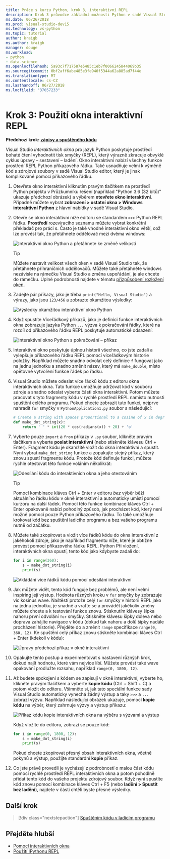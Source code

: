 ```yaml
---
title: Práce s kurzu Python, krok 3, interaktivní REPL
description: Krok 3 průvodce základní možnosti Python v sadě Visual Studio, pokrývajících okno REPL interaktivní Python.
ms.date: 06/26/2018
ms.prod: visual-studio-dev15
ms.technology: vs-python
ms.topic: tutorial
author: kraigb
ms.author: kraigb
manager: douge
ms.workload:
- python
- data-science
ms.openlocfilehash: 5a93c7f717587e5485c1eb7f0066245844069b35
ms.sourcegitcommit: 0bf2aff6abe485e3fe940f5344a62a885ad7f44e
ms.translationtype: MT
ms.contentlocale: cs-CZ
ms.lasthandoff: 06/27/2018
ms.locfileid: "37057233"
---
```

# <a name="step-3-use-the-interactive-repl-window"></a>Krok 3: Použití okna interaktivní REPL

**Předchozí krok: [zápisy a spuštěného kódu](tutorial-working-with-python-in-visual-studio-step-02-writing-code.md)**

Visual Studio *interaktivních okna* pro jazyk Python poskytuje prostředí bohaté čtení vyhodnotit tisk smyčky (REPL), který výrazně zkracuje obvyklé cyklus úpravy – sestavení – ladění. Okno interaktivní nabízí všechny funkce prostředí REPL Python příkazového řádku. Také usnadňuje velmi k výměně kód s zdrojové soubory v sadě Visual Studio editor, který je jinak komplikované pomocí příkazového řádku.

1. Otevřete okno interaktivní kliknutím pravým tlačítkem na prostředí Python projektu v Průzkumníku řešení (například "Python 3.6 (32 bitů)" ukazuje předchozí obrázek) a výběrem **otevřete okno interaktivní**. Případně můžete vybrat **zobrazení > ostatní okna > Windows interaktivní Python** z hlavní nabídky v sadě Visual Studio.

1. Otevře se okno interaktivní níže editoru se standardem `>>>` Python REPL řádku. **Prostředí** rozevíracího seznamu můžete vybrat konkrétní překladač pro práci s. Často je také vhodné interaktivní okno větší, což lze provést tak, že přetáhnete oddělovač mezi dvěma windows:

    ![Interaktivní okno Python a přetáhnete ke změně velikosti](media/vs-getting-started-python-11-interactive1b.png)

    > [!Tip]
    > Můžete nastavit velikost všech oken v sadě Visual Studio tak, že přetáhnete příhraničních oddělovačů. Můžete také přetáhněte windows nezávisle na rámečku Visual Studio a změna uspořádání, je ale chcete do rámečku. Úplné podrobnosti najdete v tématu [přizpůsobení rozložení oken](../ide/customizing-window-layouts-in-visual-studio.md).

1. Zadejte pár příkazy, jako je třeba `print("Hello, Visual Studio")` a výrazy, jako jsou `123/456` a zobrazte okamžitou výsledky:

    ![Výsledky okamžitou interaktivní okno Python](media/vs-getting-started-python-12-interactive2.png)

1. Když spustíte Víceřádkový příkazů, jako je definici funkce interaktivních okna zobrazuje jazyka Python `...` výzva k pokračování řádky, které na rozdíl od příkazového řádku REPL poskytuje automatické odsazení:

    ![Interaktivní okno Python s pokračování – příkaz](media/vs-getting-started-python-13-interactive3.png)

1. Interaktivní okno poskytuje úplnou historii všechno, co jste zadali a vylepšuje příkazového řádku REPL pomocí víceřádkovým historie položky. Například můžete snadno odvolat celý definice `f` fungovat jako na jednu jednotku a snadno změnit název, který má `make_double`, místo opětovné vytvoření funkce řádek po řádku.

1. Visual Studio můžete odeslat více řádků kódu z editoru okna interaktivních okna. Tato funkce umožňuje udržovat kód v souboru zdroje a snadno odeslat vyberte části okna interaktivní. Potom můžete pracovat s tyto fragmenty kódu v rychlé prostředí REPL namísto nutnosti spuštění celého programu. Pokud chcete zobrazit tuto funkci, nejprve nahradit `for` smyčky v `PythonApplication1.py` soubor s následující:

    ```python
    # Create a string with spaces proportional to a cosine of x in degrees
    def make_dot_string(x):
        return ' ' * int(20 * cos(radians(x)) + 20) + 'o'
    ```

1. Vyberte pouze `import` a `from` příkazy v `.py` soubor, klikněte pravým tlačítkem a vyberte **poslat interaktivní** (nebo stiskněte klávesu Ctrl + Enter). Fragment kódu je okamžitě vložit do okna interaktivní a spustit. Nyní vybrat `make_dot_string` funkce a zopakujte stejný příkaz, který znovu spustí fragmentu kódu. Protože kód definuje funkci, můžete rychle otestovat této funkce voláním několikrát:

    ![Odesílání kódu do interaktivních okna a jeho otestováním](media/vs-getting-started-python-14-interactive4.png)

    > [!Tip]
    > Pomocí kombinace kláves Ctrl + Enter v editoru *bez* výběr běží aktuálního řádku kódu v okně interaktivní a automaticky umístí pomocí kurzoru na další řádek. Pomocí této funkce kombinace kláves Ctrl + Enter opakovaně nabízí pohodlný způsob, jak procházet kód, který není možné pomocí pouze Python příkazového řádku. To také umožňuje krokovat kód bez spuštění ladicího programu a bez vašeho programu nutně od začátku.

1. Můžete také zkopírovat a vložit více řádků kódu do okna interaktivní z jakéhokoli zdroje, jako je například fragmentu níže, které je obtížné provést pomocí příkazového řádku REPL. Python Při vložení, interaktivních okna spustí, tento kód jako kdybyste zadali do:

    ```python
    for i in range(360):
        s = make_dot_string(i)
        print(s)
    ```

    ![Vkládání více řádků kódu pomocí odesílání interaktivní](media/vs-getting-started-python-15-interactive5.png)

1. Jak můžete vidět, tento kód funguje bez problémů, ale není velmi inspiring její výstup. Hodnota různých kroku v `for` smyčky by zobrazuje víc kosinus wave. Naštěstí protože celý `for` smyčky v historii REPL jako na jednu jednotku, je snadné a vraťte se a provádět jakékoliv změny můžete chcete a k testování funkce znovu. Stisknutím klávesy šipka nahoru první odvolání `for` smyčky. Stiskněte klávesu šipky doleva nebo doprava zahájíte navigace v kódu (dokud tak nahoru a dolů šipky nadále procházení historie). Přejděte do a změnit `range` specifikace `range(0, 360, 12)`. Ke spuštění celý příkaz znovu stiskněte kombinaci kláves Ctrl + Enter (kdekoli v kódu):

    ![Úpravy předchozí příkaz v okně interaktivní](media/vs-getting-started-python-16-interactive6.png)

1. Opakujte tento postup a experimentovat s nastavení různých krok, dokud najít hodnotu, které vám nejvíce líbí. Můžete provést také wave opakování prodlužte rozsahu, například `range(0, 1800, 12)`.
 
1. Až budete spokojeni s kódem se zapisují v okně interaktivní, vyberte ho, klikněte pravým tlačítkem a vyberte **kopie kódu** (Ctrl + Shift + C) a potom vložit do editoru. Všimněte si, jak tato speciální funkce sady Visual Studio automaticky vynechá žádný výstup a taky `>>>` a `...` zobrazí výzvu. Například následující obrázek ukazuje, pomocí **kopie kódu** na výběr, který zahrnuje výzvy a výstup příkazu:

    ![Příkaz kódu kopie interaktivních okna na výběru s výzvami a výstup](media/vs-getting-started-python-17-interactive7.png)

    Když vložíte do editoru, zobrazí se pouze kód:

    ```python
    for i in range(0, 1800, 12):
        s = make_dot_string(i)
        print(s)
    ```

    Pokud chcete zkopírovat přesný obsah interaktivních okna, včetně pokynů a výstup, použijte standardní **kopie** příkaz.

1. Co jste právě provedli je vycházejí z podrobností o malou část kódu pomocí rychlé prostředí REPL interaktivních okna a potom pohodlně přidat tento kód do vašeho projektu zdrojový soubor. Když nyní spustíte kód znovu pomocí kombinace kláves Ctrl + F5 (nebo **ladění > Spustit bez ladění**), najdete v části chtěli byste přesné výsledky.

## <a name="next-step"></a>Další krok

> [!div class="nextstepaction"]
> [Spuštěním kódu v ladicím programu](tutorial-working-with-python-in-visual-studio-step-04-debugging.md)

## <a name="go-deeper"></a>Přejděte hlubší

- [Pomocí interaktivních okna](python-interactive-repl-in-visual-studio.md)
- [Použití IPythonu REPL](interactive-repl-ipython.md)
